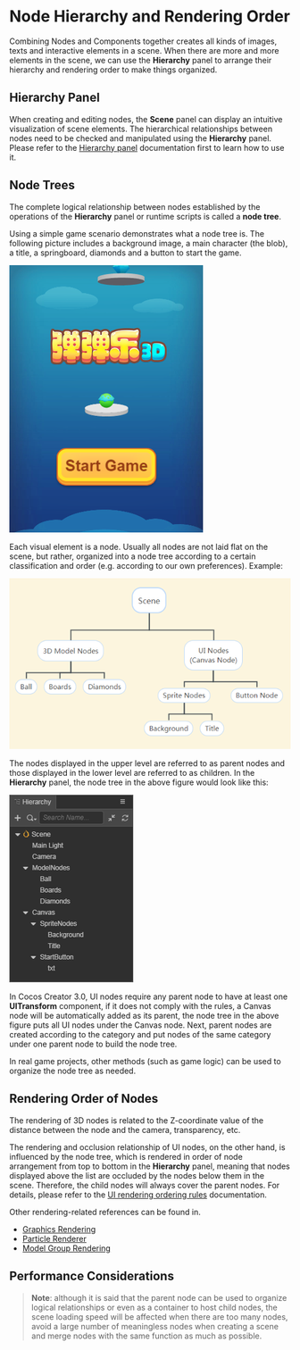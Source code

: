# Node Hierarchy and Rendering Order

Combining Nodes and Components together creates all kinds of images, texts and interactive elements in a scene. When there are more and more elements in the scene, we can use the **Hierarchy** panel to arrange their hierarchy and rendering order to make things organized.

## Hierarchy Panel

When creating and editing nodes, the **Scene** panel can display an intuitive visualization of scene elements. The hierarchical relationships between nodes need to be checked and manipulated using the **Hierarchy** panel. Please refer to the [Hierarchy panel](../../editor/hierarchy/index.md) documentation first to learn how to use it.

## Node Trees

The complete logical relationship between nodes established by the operations of the **Hierarchy** panel or runtime scripts is called a **node tree**.

Using a simple game scenario demonstrates what a node tree is. The following picture includes a background image, a main character (the blob), a title, a springboard, diamonds and a button to start the game.

![rolling-ball](node-tree/rolling-ball.png)

Each visual element is a node. Usually all nodes are not laid flat on the scene, but rather, organized into a node tree according to a certain classification and order (e.g. according to our own preferences). Example:

![node-tree](node-tree/node-tree.png)

The nodes displayed in the upper level are referred to as parent nodes and those displayed in the lower level are referred to as children. In the **Hierarchy** panel, the node tree in the above figure would look like this:

![in_hierarchy](node-tree/in_hierarchy.png)

In Cocos Creator 3.0, UI nodes require any parent node to have at least one **UITransform** component, if it does not comply with the rules, a Canvas node will be automatically added as its parent, the node tree in the above figure puts all UI nodes under the Canvas node. Next, parent nodes are created according to the category and put nodes of the same category under one parent node to build the node tree.

In real game projects, other methods (such as game logic) can be used to organize the node tree as needed.

## Rendering Order of Nodes

The rendering of 3D nodes is related to the Z-coordinate value of the distance between the node and the camera, transparency, etc.

The rendering and occlusion relationship of UI nodes, on the other hand, is influenced by the node tree, which is rendered in order of node arrangement from top to bottom in the **Hierarchy** panel, meaning that nodes displayed above the list are occluded by the nodes below them in the scene. Therefore, the child nodes will always cover the parent nodes. For details, please refer to the [UI rendering ordering rules](../../ui-system/components/engine/priority.md) documentation.

Other rendering-related references can be found in.

- [Graphics Rendering](../../module-map/graphics.md)
- [Particle Renderer](../../particle-system/renderer.md)
- [Model Group Rendering](../../engine/renderable/model-component.md#model-group-rendering)

## Performance Considerations

> **Note**: although it is said that the parent node can be used to organize logical relationships or even as a container to host child nodes, the scene loading speed will be affected when there are too many nodes, avoid a large number of meaningless nodes when creating a scene and merge nodes with the same function as much as possible.
